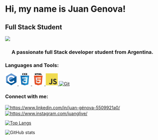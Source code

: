 # Hi, my name is Juan Genova!
## Full Stack Student
<img src="https://talently.tech/blog/wp-content/uploads/2022/03/ramas-de-la-programacion-scaled.jpg" style="max-width: 100%;"></a>
<h3 align="center">A passionate full Stack developer student from Argentina.</h3>
<h3 align="left">Languages and Tools:</h3>
<p align="left"> <a href="https://www.cprogramming.com/" target="_blank" rel="noreferrer"> <img src="https://raw.githubusercontent.com/devicons/devicon/master/icons/c/c-original.svg" alt="c" width="40" height="40"/> </a> <a href="https://www.w3schools.com/css/" target="_blank" rel="noreferrer"> <img src="https://raw.githubusercontent.com/devicons/devicon/master/icons/css3/css3-original-wordmark.svg" alt="css3" width="40" height="40"/> </a> <a href="w3schools.com/html/" target="_blank" rel="noreferrer"> <img src="https://raw.githubusercontent.com/devicons/devicon/master/icons/html5/html5-original-wordmark.svg" alt="html5" width="40" height="40"/> </a><a href="https://developer.mozilla.org/en-US/docs/Web/JavaScript" target="_blank" rel="noreferrer"> <img src="https://raw.githubusercontent.com/devicons/devicon/master/icons/javascript/javascript-original.svg" alt="javascript" width="40" height="40"/> </a><a href="https://git-scm.com/" target="_blank" rel="noreferrer"> <img src="https://cdn.jsdelivr.net/gh/devicons/devicon/icons/git/git-original.svg" alt="Git" width="40" height="40"/></a></p>
</p>
<h3 align="left">Connect with me:</h3>
<p align="left">
<a href="https://www.linkedin.com/in/juan-génova-5509921a0/" target="blank"><img align="center" src="https://raw.githubusercontent.com/rahuldkjain/github-profile-readme-generator/master/src/images/icons/Social/linked-in-alt.svg" alt="https://www.linkedin.com/in/juan-génova-5509921a0/" height="30" width="40" /></a>
<a href="https://www.instagram.com/juanglive/" target="blank"><img align="center" src="https://raw.githubusercontent.com/rahuldkjain/github-profile-readme-generator/master/src/images/icons/Social/instagram.svg" alt="https://www.instagram.com/juanglive/" height="30" width="40" /></a>
</p>

[![Top Langs](https://github-readme-stats.vercel.app/api/top-langs/?username=JuanG-live)](https://github.com/anuraghazra/github-readme-stats)

![GitHub stats](https://github-readme-stats.vercel.app/api?username=JuanG-live&show_icons=true)    
